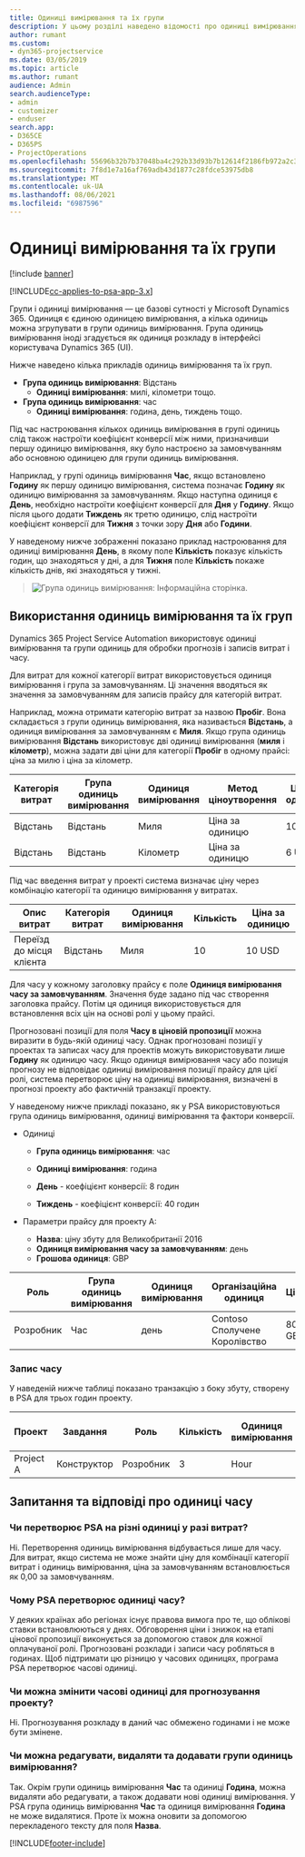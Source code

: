 ```yaml
---
title: Одиниці вимірювання та їх групи
description: У цьому розділі наведено відомості про одиниці вимірювання та їх групи.
author: rumant
ms.custom:
- dyn365-projectservice
ms.date: 03/05/2019
ms.topic: article
ms.author: rumant
audience: Admin
search.audienceType:
- admin
- customizer
- enduser
search.app:
- D365CE
- D365PS
- ProjectOperations
ms.openlocfilehash: 55696b32b7b37048ba4c292b33d93b7b12614f2186fb972a2c3f3732e5512c82
ms.sourcegitcommit: 7f8d1e7a16af769adb43d1877c28fdce53975db8
ms.translationtype: MT
ms.contentlocale: uk-UA
ms.lasthandoff: 08/06/2021
ms.locfileid: "6987596"
---
```

# <a name="unit-groups-and-units"></a>Одиниці вимірювання та їх групи

[!include [banner](../includes/psa-now-project-operations.md)]

[!INCLUDE[cc-applies-to-psa-app-3.x](../includes/cc-applies-to-psa-app-3x.md)]

Групи і одиниці вимірювання — це базові сутності у Microsoft Dynamics 365. Одиниця є єдиною одиницею вимірювання, а кілька одиниць можна згрупувати в групи одиниць вимірювання. Група одиниць вимірювання іноді згадується як одиниця розкладу в інтерфейсі користувача Dynamics 365 (UI). 

Нижче наведено кілька прикладів одиниць вимірювання та їх груп.
 
- **Група одиниць вимірювання**: Відстань 
    - **Одиниці вимірювання**: милі, кілометри тощо.
- **Група одиниць вимірювання**: час
    - **Одиниці вимірювання**: година, день, тиждень тощо. 

Під час настроювання кількох одиниць вимірювання в групі одиниць слід також настроїти коефіцієнт конверсії між ними, призначивши першу одиницю вимірювання, яку було настроєно за замовчуванням або основною одиницею для групи одиниць вимірювання. 

Наприклад, у групі одиниць вимірювання **Час**, якщо встановлено **Годину** як першу одиницю вимірювання, система позначає **Годину** як одиницю вимірювання за замовчуванням. Якщо наступна одиниця є **День**, необхідно настроїти коефіцієнт конверсії для **Дня** у **Годину**. Якщо після цього додати **Тиждень** як третю одиницю, слід настроїти коефіцієнт конверсії для **Тижня** з точки зору **Дня** або **Години**. 

У наведеному нижче зображенні показано приклад настроювання для одиниці вимірювання **День**, в якому поле **Кількість** показує кількість годин, що знаходяться у дні, а для **Тижня** поле **Кількість** покаже кількість днів, які знаходяться у тижні.

> ![Група одиниць вимірювання: Інформаційна сторінка.](media/advanced-2.png)

## <a name="using-units-and-unit-groups"></a>Використання одиниць вимірювання та їх груп

Dynamics 365 Project Service Automation використовує одиниці вимірювання та групи одиниць для обробки прогнозів і записів витрат і часу. 

Для витрат для кожної категорії витрат використовується одиниця вимірювання і група за замовчуванням. Ці значення вводяться як значення за замовчуванням для записів прайсу для категорій витрат. 

Наприклад, можна отримати категорію витрат за назвою **Пробіг**. Вона складається з групи одиниць вимірювання, яка називається **Відстань**, а одиниця вимірювання за замовчуванням є **Миля**. Якщо група одиниць вимірювання **Відстань** використовує дві одиниці вимірювання (**миля** і **кілометр**), можна задати дві ціни для категорії **Пробіг** в одному прайсі: ціна за милю і ціна за кілометр.

| Категорія витрат  | Група одиниць вимірювання  | Одиниця вимірювання      | Метод ціноутворення  | Ціна за одиницю  |
|-------------------|---------------|-----------|-------------------|-------------------|
| Відстань           | Відстань      | Миля      | Ціна за одиницю    | 10 USD            |
| Відстань           | Відстань      | Кілометр | Ціна за одиницю    |  6 USD            |

Під час введення витрат у проекті система визначає ціну через комбінацію категорії та одиницю вимірювання у витратах. 

| Опис витрат        | Категорія витрат  | Одиниця вимірювання  | Кількість  | Ціна за одиницю   |
|----------------------------|---------------------|-------|-----------|----------------|
| Переїзд до місця клієнта | Відстань             | Миля  | 10        | 10 USD         |

Для часу у кожному заголовку прайсу є поле **Одиниця вимірювання часу за замовчуванням**. Значення буде задано під час створення заголовка прайсу. Потім ця одиниця використовується для встановлення всіх цін на основі ролі у цьому прайсі.

Прогнозовані позиції для поля **Часу в ціновій пропозиції** можна виразити в будь-якій одиниці часу. Однак прогнозовані позиції у проектах та записах часу для проектів можуть використовувати лише **Годину** як одиницю часу. Якщо одиниця вимірювання часу або позиція прогнозу не відповідає одиниці вимірювання позиції прайсу для цієї ролі, система перетворює ціну на одиниці вимірювання, визначені в прогнозі проекту або фактичній транзакції проекту.

У наведеному нижче прикладі показано, як у PSA використовуються група одиниць вимірювання, одиниці вимірювання та фактори конверсії.
- Одиниці

   - **Група одиниць вимірювання**: час 
   - **Одиниці вимірювання**: година 
    
    - **День** - коефіцієнт конверсії: 8 годин       
    - **Тиждень** - коефіцієнт конверсії: 40 годин  
        
- Параметри прайсу для проекту А:

    - **Назва**: ціну збуту для Великобританії 2016 
    - **Одиниця вимірювання часу за замовчуванням**: день 
    - **Грошова одиниця**: GBP

| Роль      | Група одиниць вимірювання | Одиниця вимірювання | Організаційна одиниця | Ціна   |
|-----------|------------|------|---------------------|---------|
| Розробник | Час       | день  | Contoso Сполучене Королівство          | 800 GBP |

### <a name="time-entry"></a>Запис часу

У наведеній нижче таблиці показано транзакцію з боку збуту, створену в PSA для трьох годин проекту.


| Проект   | Завдання    | Роль      | Кількість | Одиниця вимірювання  | Ціна за одиницю | Невиставлена в рахунку сума збуту |
|-----------|---------|-----------|----------|-------|------------|-----------------------|
| Project А | Конструктор  | Розробник | 3        | Hour  | 100 GBP    | 300 GBP               |

## <a name="time-unit-faq"></a>Запитання та відповіді про одиниці часу

### <a name="does-psa-convert-to-different-units-in-the-case-of-expenses"></a>Чи перетворює PSA на різні одиниці у разі витрат?
Ні. Перетворення одиниць вимірювання відбувається лише для часу. Для витрат, якщо система не може знайти ціну для комбінації категорії витрат і одиниць вимірювання, ціна за замовчуванням встановлюється як 0,00 за замовчуванням.

### <a name="why-does-psa-convert-time-units"></a>Чому PSA перетворює одиниці часу?
У деяких країнах або регіонах існує правова вимога про те, що облікові ставки встановлюються у днях. Обговорення ціни і знижок на етапі цінової пропозиції виконується за допомогою ставок для кожної оплачуваної ролі. Прогнозовані розклади і записи часу робляться в годинах. Щоб підтримати цю різницю у часових одиницях, програма PSA перетворює часові одиниці.

### <a name="can-time-units-be-changed-on-project-estimates"></a>Чи можна змінити часові одиниці для прогнозування проекту?
Ні. Прогнозування розкладу в даний час обмежено годинами і не може бути змінене.

### <a name="can-units-and-unit-groups-be-edited-deleted-and-added"></a>Чи можна редагувати, видаляти та додавати групи одиниць вимірювання?
Так. Окрім групи одиниць вимірювання **Час** та одиниці **Година**, можна видаляти або редагувати, а також додавати нові одиниці вимірювання. У PSA група одиниць вимірювання **Час** та одиниця вимірювання **Година** не може видалятися. Проте їх можна оновити за допомогою перекладеного тексту для поля **Назва**.


[!INCLUDE[footer-include](../includes/footer-banner.md)]